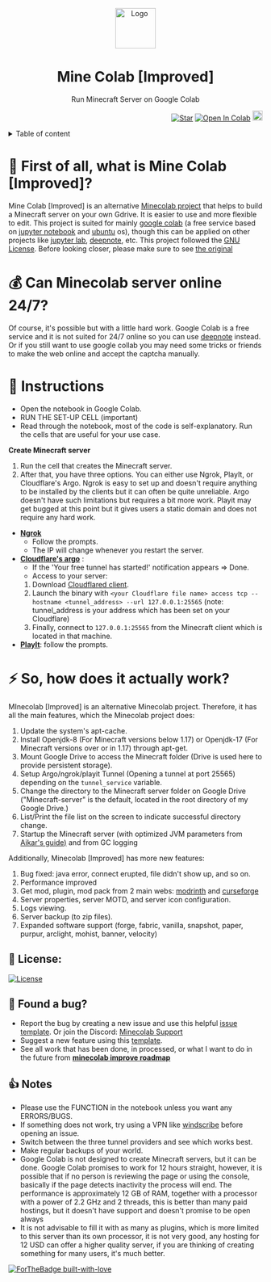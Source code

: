 <p align="center"><a href="https://github.com/N-aksif-N/MineColab"><img src="https://raw.githubusercontent.com/N-aksif-N/MineColab/master/minecolab.png" alt="Logo" height="80"/></a></p>
<h1 align="center">Mine Colab [Improved]</h1>
<p align="center">Run Minecraft Server on Google Colab</p>
<p align="right">
  <a target="_blank" href="https://github.com/N-aksif-N/Minecolab"><img src="https://img.shields.io/github/stars/N-aksif-N/Minecolab.svg?style=social&label=Star" alt="Star"></a>
  <a href="https://colab.research.google.com/github/N-aksif-N/MineColab_Improved/blob/free-config/MineColabImproved.ipynb" target="_parent"><img src="https://colab.research.google.com/assets/colab-badge.svg" alt="Open In Colab"></a>
  <a href="https://github.com/N-aksif-N/MineColab_Improved/releases/download/0.1.1/MinecolabImproved.ipynb" target="_parent"><img src="https://cdn-icons-png.flaticon.com/128/10741/10741247.png" alt="Download" width="20" height="20"></a> 
</p>

<details>
  <summary>Table of content</summary>
  
  - [ :hear_no_evil: What is Minecolab_Improved?](https://github.com/N-aksif-N/MineColab_Improved/tree/master/?tab=readme-ov-file#hear_no_evil--first-of-all-what-is-mine-colab-improved)
  - [ :moneybag: Can Minecolab server online 24/7?](https://github.com/N-aksif-N/MineColab_Improved/tree/master/?tab=readme-ov-file#moneybag--can-minecolab-server-online-247)
  - [ :page_with_curl: Instructions](https://github.com/N-aksif-N/MineColab_Improved/tree/master/?tab=readme-ov-file#page_with_curl-instructions)
  - [ :zap: How does Minecolab actually work?](https://github.com/N-aksif-N/MineColab_Improved/tree/master/?tab=readme-ov-file#zap--so-how-does-it-actually-work)
  - [ 🔮 License](https://github.com/N-aksif-N/MineColab_Improved/tree/master/?tab=readme-ov-file#-license)
  - [ 🐛 Found a bug?](https://github.com/N-aksif-N/MineColab_Improved/tree/master/?tab=readme-ov-file#-found-a-bug)
  - [ 👍 Notes](https://github.com/N-aksif-N/MineColab_Improved/tree/master/?tab=readme-ov-file#-notes)
</details>
                                                                                 
# :hear_no_evil:  First of all, what is Mine Colab [Improved]?

Mine Colab [Improved] is an alternative [Minecolab project](https://github.com/thecoder-001/MineColab) that helps to build a Minecraft server on your own Gdrive. It is easier to use and more flexible to edit. This project is suited for mainly [google colab](https://colab.research.google.com) (a free service based on [jupyter notebook](https://jupyter.org/) and [ubuntu](https://ubuntu.com) os), though this can be applied on other projects like [jupyter lab](https://jupyter.org/try-jupyter/lab/), [deepnote](https://deepnote.com/), etc. This project followed the [GNU License](https://github.com/N-aksif-N/Minecolab/blob/master/LICENSE). Before looking closer, please make sure to see [the original](https://github.com/thecoder-001/MineColab)

# :moneybag:  Can Minecolab server online 24/7?

Of course, it's possible but with a little hard work. Google Colab is a free service and it is not suited for 24/7 online so you can use [deepnote](https://deepnote.com/) instead. Or if you still want to use google collab you may need some tricks or friends to make the web online and accept the captcha manually.

# :page_with_curl: Instructions
- Open the notebook in Google Colab.
- RUN THE SET-UP CELL (important)
- Read through the notebook, most of the code is self-explanatory. Run the cells that are useful for your use case.

**Create Minecraft server**
1. Run the cell that creates the Minecraft server.
2. After that, you have three options. You can either use Ngrok, PlayIt, or Cloudflare's Argo. Ngrok is easy to set up and doesn't require anything to be installed by the clients but it can often be quite unreliable. Argo doesn't have such limitations but requires a bit more work. Playit may get bugged at this point but it gives users a static domain and does not require any hard work.
- **[Ngrok](https://ngrok.com)**
  + Follow the prompts.
  + The IP will change whenever you restart the server.
- **[Cloudflare's argo](https://www.cloudflare.com/)** :
    - If the 'Your free tunnel has started!' notification appears => Done.
    - Access to your server: 
    1. Download [Cloudflared client](https://github.com/cloudflare/cloudflared/releases/).
    2. Launch the binary with `<your Cloudflare file name> access tcp --hostname <tunnel_address> --url 127.0.0.1:25565` (note: tunnel_address is your address which has been set on your Cloudflare)
    4. Finally, connect to `127.0.0.1:25565` from the Minecraft client which is located in that machine.
- **[PlayIt](https://playit.gg/)**: follow the prompts.

# :zap:  So, how does it actually work?
MInecolab [Improved] is an alternative Minecolab project. Therefore, it has all the main features, which the Minecolab project does: 
 
 1. Update the system's apt-cache.
 2. Install Openjdk-8 (For Minecraft versions below 1.17) or Openjdk-17 (For Minecraft versions over or in 1.17) through apt-get.
 3. Mount Google Drive to access the Minecraft folder (Drive is used here to provide persistent storage).
 4. Setup Argo/ngrok/playit Tunnel (Opening a tunnel at port 25565) depending on the `tunnel_service` variable.
 5. Change the directory to the Minecraft server folder on Google Drive ("Minecraft-server" is the default, located in the root directory of my Google Drive.)
 6. List/Print the file list on the screen to indicate successful directory change.
 7. Startup the Minecraft server (with optimized JVM parameters from [Aikar's guide)](https://aikar.co/2018/07/02/tuning-the-jvm-g1gc-garbage-collector-flags-for-minecraft/) and from GC logging

Additionally, Minecolab [Improved] has more new features:

 1. Bug fixed: java error, connect erupted, file didn't show up, and so on.
 2. Performance improved
 3. Get mod, plugin, mod pack from 2 main webs: [modrinth](https://modrinth.com/) and [curseforge](https://www.curseforge.com/minecraft)
 4. Server properties, server MOTD, and server icon configuration.
 5. Logs viewing.
 6. Server backup (to zip files).
 7. Expanded software support (forge, fabric, vanilla, snapshot, paper, purpur, arclight, mohist, banner, velocity)
    
## 🔮 **License:**   
[![License](https://camo.githubusercontent.com/966484ce4d3faab2d9803e7354431ff8e4fce6a424e97689f05b2f50f4ee424b/68747470733a2f2f696d672e736869656c64732e696f2f6769746875622f6c6963656e73652f497a7a656c416c697a2f4172636c696768743f7374796c653d666c61742d737175617265)](https://github.com/N-aksif-N)

## 🐛 Found a bug?

- Report the bug by creating a new issue and use this helpful [issue template](https://github.com/N-aksif-N/MineColab/blob/main/.github/ISSUE_TEMPLATE/bug_report.md).
Or join the Discord: [Minecolab Support](https://discord.gg/uCHcV3SAbs)
- Suggest a new feature using this [template](https://github.com/N-aksif-N/MineColab/blob/main/.github/ISSUE_TEMPLATE/feature_request.md).
- See all work that has been done, in processed, or what I want to do in the future from **[minecolab improve roadmap](https://github.com/users/N-aksif-N/projects/1)**

## 👍 Notes
- Please use the FUNCTION in the notebook unless you want any ERRORS/BUGS.
- If something does not work, try using a VPN like [windscribe](https://windscribe.com) before opening an issue.
- Switch between the three tunnel providers and see which works best.
- Make regular backups of your world.
- Google Colab is not designed to create Minecraft servers, but it can be done. Google Colab promises to work for 12 hours straight, however, it is possible that if no person is reviewing the page or using the console, basically if the page detects inactivity the process will end. The performance is approximately 12 GB of RAM, together with a processor with a power of 2.2 GHz and 2 threads, this is better than many paid hostings, but it doesn't have support and doesn't promise to be open always
- It is not advisable to fill it with as many as plugins, which is more limited to this server than its own processor, it is not very good, any hosting for 12 USD can offer a higher quality server, if you are thinking of creating something for many users, it's much better.

[![ForTheBadge built-with-love](http://ForTheBadge.com/images/badges/built-with-love.svg)](https://github.com/N-aksif-N)
